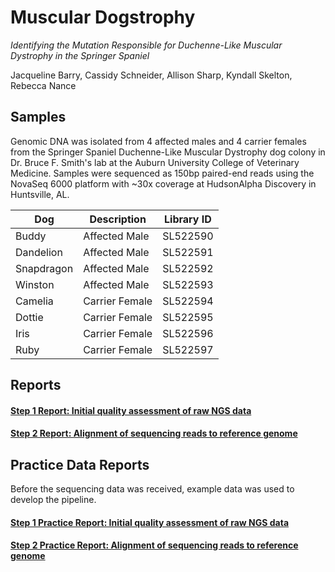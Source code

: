 # Muscular Dogstrophy
*Identifying the Mutation Responsible for Duchenne-Like Muscular Dystrophy in the Springer Spaniel*  

Jacqueline Barry, Cassidy Schneider, Allison Sharp, Kyndall Skelton, Rebecca Nance


## Samples
Genomic DNA was isolated from 4 affected males and 4 carrier females from the Springer Spaniel Duchenne-Like Muscular Dystrophy dog colony in Dr. Bruce F. Smith's lab at the Auburn University College of Veterinary Medicine. Samples were sequenced as 150bp paired-end reads using the NovaSeq 6000 platform with ~30x coverage at HudsonAlpha Discovery in Huntsville, AL.

| Dog | Description | Library ID |
| --- | --- | --- |
| Buddy | Affected Male | SL522590 |
| Dandelion | Affected Male | SL522591 |
| Snapdragon | Affected Male | SL522592 |
| Winston | Affected Male | SL522593 |
| Camelia | Carrier Female | SL522594 |
| Dottie | Carrier Female | SL522595 |
| Iris | Carrier Female | SL522596 |
| Ruby | Carrier Female | SL522597 |

## Reports

#### [Step 1 Report: Initial quality assessment of raw NGS data](STEP_1.md)
#### [Step 2 Report: Alignment of sequencing reads to reference genome](STEP_2.md)

## Practice Data Reports

Before the sequencing data was received, example data was used to develop the pipeline.

#### [Step 1 Practice Report: Initial quality assessment of raw NGS data](practice_reports/STEP_1.md)
#### [Step 2 Practice Report: Alignment of sequencing reads to reference genome](practice_reports/STEP_2.md)
